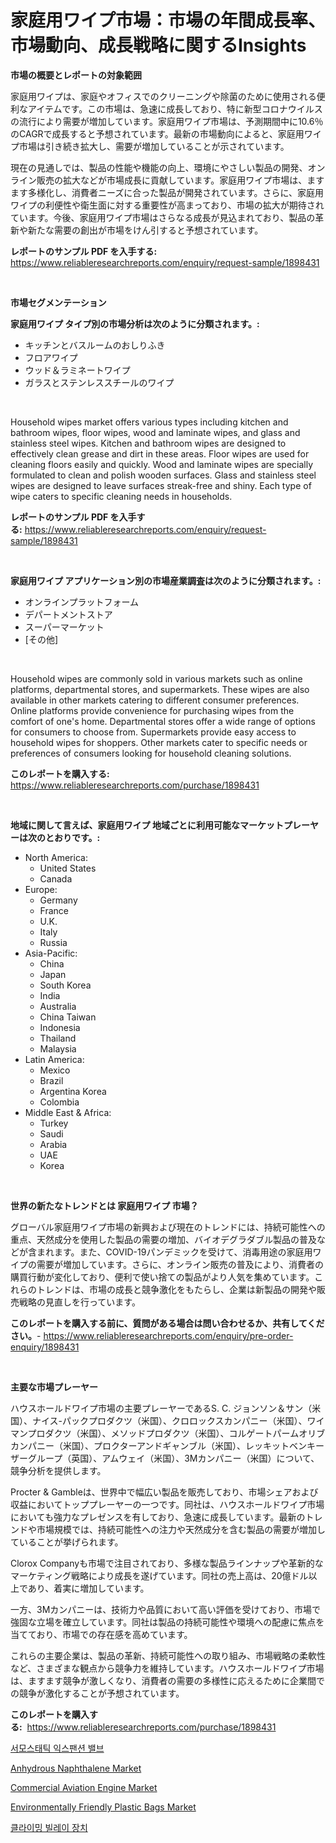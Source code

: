 <p><h1>家庭用ワイプ市場：市場の年間成長率、市場動向、成長戦略に関するInsights</h1></p><p><strong>市場の概要とレポートの対象範囲</strong></p>
<p><p>家庭用ワイプは、家庭やオフィスでのクリーニングや除菌のために使用される便利なアイテムです。この市場は、急速に成長しており、特に新型コロナウイルスの流行により需要が増加しています。家庭用ワイプ市場は、予測期間中に10.6％のCAGRで成長すると予想されています。最新の市場動向によると、家庭用ワイプ市場は引き続き拡大し、需要が増加していることが示されています。</p><p>現在の見通しでは、製品の性能や機能の向上、環境にやさしい製品の開発、オンライン販売の拡大などが市場成長に貢献しています。家庭用ワイプ市場は、ますます多様化し、消費者ニーズに合った製品が開発されています。さらに、家庭用ワイプの利便性や衛生面に対する重要性が高まっており、市場の拡大が期待されています。今後、家庭用ワイプ市場はさらなる成長が見込まれており、製品の革新や新たな需要の創出が市場をけん引すると予想されています。</p></p>
<p><strong>レポートのサンプル PDF を入手する:</strong> <a href="https://www.reliableresearchreports.com/enquiry/request-sample/1898431">https://www.reliableresearchreports.com/enquiry/request-sample/1898431</a></p>
<p>&nbsp;</p>
<p><strong>市場セグメンテーション</strong></p>
<p><strong>家庭用ワイプ タイプ別の市場分析は次のように分類されます。:</strong></p>
<p><ul><li>キッチンとバスルームのおしりふき</li><li>フロアワイプ</li><li>ウッド＆ラミネートワイプ</li><li>ガラスとステンレススチールのワイプ</li></ul></p>
<p>&nbsp;</p>
<p><p>Household wipes market offers various types including kitchen and bathroom wipes, floor wipes, wood and laminate wipes, and glass and stainless steel wipes. Kitchen and bathroom wipes are designed to effectively clean grease and dirt in these areas. Floor wipes are used for cleaning floors easily and quickly. Wood and laminate wipes are specially formulated to clean and polish wooden surfaces. Glass and stainless steel wipes are designed to leave surfaces streak-free and shiny. Each type of wipe caters to specific cleaning needs in households.</p></p>
<p><strong>レポートのサンプル PDF を入手する:</strong>&nbsp;<a href="https://www.reliableresearchreports.com/enquiry/request-sample/1898431">https://www.reliableresearchreports.com/enquiry/request-sample/1898431</a></p>
<p>&nbsp;</p>
<p><strong> 家庭用ワイプ アプリケーション別の市場産業調査は次のように分類されます。:</strong></p>
<p><ul><li>オンラインプラットフォーム</li><li>デパートメントストア</li><li>スーパーマーケット</li><li>[その他]</li></ul></p>
<p>&nbsp;</p>
<p><p>Household wipes are commonly sold in various markets such as online platforms, departmental stores, and supermarkets. These wipes are also available in other markets catering to different consumer preferences. Online platforms provide convenience for purchasing wipes from the comfort of one's home. Departmental stores offer a wide range of options for consumers to choose from. Supermarkets provide easy access to household wipes for shoppers. Other markets cater to specific needs or preferences of consumers looking for household cleaning solutions.</p></p>
<p><strong>このレポートを購入する:</strong>&nbsp; <a href="https://www.reliableresearchreports.com/purchase/1898431">https://www.reliableresearchreports.com/purchase/1898431</a></p>
<p>&nbsp;</p>
<p><strong>地域に関して言えば、家庭用ワイプ 地域ごとに利用可能なマーケットプレーヤーは次のとおりです。:</strong></p>
<p><ul>
    <li>
        North America:
        <ul>
            <li>United States</li>
            <li>Canada</li>
        </ul>
    </li>
    <li>
        Europe:
        <ul>
            <li>Germany</li>
            <li>France</li>
            <li>U.K.</li>
            <li>Italy</li>
            <li>Russia</li>
        </ul>
    </li>
    <li>
        Asia-Pacific:
        <ul>
            <li>China</li>
            <li>Japan</li>
            <li>South Korea</li>
            <li>India</li>
            <li>Australia</li>
            <li>China Taiwan</li>
            <li>Indonesia</li>
            <li>Thailand</li>
            <li>Malaysia</li>
        </ul>
    </li>
    <li>
        Latin America:
        <ul>
            <li>Mexico</li>
            <li>Brazil</li>
            <li>Argentina Korea</li>
            <li>Colombia</li>
        </ul>
    </li>
    <li>
        Middle East & Africa:
        <ul>
            <li>Turkey</li>
            <li>Saudi</li>
            <li>Arabia</li>
            <li>UAE</li>
            <li>Korea</li>
        </ul>
    </li>
    </ul></p>
<p>&nbsp;</p>
<p><strong>世界の新たなトレンドとは 家庭用ワイプ 市場？</strong></p>
<p><p>グローバル家庭用ワイプ市場の新興および現在のトレンドには、持続可能性への重点、天然成分を使用した製品の需要の増加、バイオデグラダブル製品の普及などが含まれます。また、COVID-19パンデミックを受けて、消毒用途の家庭用ワイプの需要が増加しています。さらに、オンライン販売の普及により、消費者の購買行動が変化しており、便利で使い捨ての製品がより人気を集めています。これらのトレンドは、市場の成長と競争激化をもたらし、企業は新製品の開発や販売戦略の見直しを行っています。</p></p>
<p><strong>このレポートを購入する前に、質問がある場合は問い合わせるか、共有してください。</strong>- <a href="https://www.reliableresearchreports.com/enquiry/pre-order-enquiry/1898431">https://www.reliableresearchreports.com/enquiry/pre-order-enquiry/1898431</a></p>
<p>&nbsp;</p>
<p><strong>主要な市場プレーヤー</strong></p>
<p><p>ハウスホールドワイプ市場の主要プレーヤーであるS. C. ジョンソン＆サン（米国）、ナイス-パックプロダクツ（米国）、クロロックスカンパニー（米国）、ワイマンプロダクツ（米国）、メソッドプロダクツ（米国）、コルゲートパームオリブカンパニー（米国）、プロクターアンドギャンブル（米国）、レッキットベンキーザーグループ（英国）、アムウェイ（米国）、3Mカンパニー（米国）について、競争分析を提供します。</p><p>Procter & Gambleは、世界中で幅広い製品を販売しており、市場シェアおよび収益においてトッププレーヤーの一つです。同社は、ハウスホールドワイプ市場においても強力なプレゼンスを有しており、急速に成長しています。最新のトレンドや市場規模では、持続可能性への注力や天然成分を含む製品の需要が増加していることが挙げられます。</p><p>Clorox Companyも市場で注目されており、多様な製品ラインナップや革新的なマーケティング戦略により成長を遂げています。同社の売上高は、20億ドル以上であり、着実に増加しています。</p><p>一方、3Mカンパニーは、技術力や品質において高い評価を受けており、市場で強固な立場を確立しています。同社は製品の持続可能性や環境への配慮に焦点を当てており、市場での存在感を高めています。</p><p>これらの主要企業は、製品の革新、持続可能性への取り組み、市場戦略の柔軟性など、さまざまな観点から競争力を維持しています。ハウスホールドワイプ市場は、ますます競争が激しくなり、消費者の需要の多様性に応えるために企業間での競争が激化することが予想されています。</p></p>
<p><strong>このレポートを購入する:</strong>&nbsp;&nbsp;<a href="https://www.reliableresearchreports.com/purchase/1898431">https://www.reliableresearchreports.com/purchase/1898431</a></p>
<p><p><a href="https://github.com/vsoq0zknh59/Market-Research-Report-List-1/blob/main/6557819193945.md">서모스태틱 익스팬션 밸브</a></p><p><a href="https://three-jumbo-f6d.notion.site/Anhydrous-Naphthalene-Market-Size-Market-Trends-and-Growth-Outlook-forecasted-for-period-from-2024-924a370348eb417e848a5bd75c3d8f99">Anhydrous Naphthalene Market</a></p><p><a href="https://issuu.com/reportprime-2/docs/commercial-aviation-engine-market-size-2030.pptx">Commercial Aviation Engine Market</a></p><p><a href="https://github.com/globismark/Market-Research-Report-List-2/blob/main/environmentally-friendly-plastic-bags-market.md">Environmentally Friendly Plastic Bags Market</a></p><p><a href="https://github.com/jntpkh496620/Market-Research-Report-List-1/blob/main/1286336193944.md">클라이밍 빌레이 장치</a></p></p>